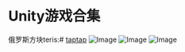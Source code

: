 # Unity游戏合集
俄罗斯方块teris:# [taptap](https://www.taptap.com/app/85310) 
![Image](https://raw.githubusercontent.com/aschen518/tetris/master/imgs/minesweeper.jpg)
![Image](https://raw.githubusercontent.com/aschen518/tetris/master/imgs/2048.jpg)
![Image](https://raw.githubusercontent.com/aschen518/tetris/master/imgs/tetris.jpg)
